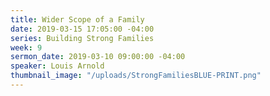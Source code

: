 ```yaml
---
title: Wider Scope of a Family
date: 2019-03-15 17:05:00 -04:00
series: Building Strong Families
week: 9
sermon_date: 2019-03-10 09:00:00 -04:00
speaker: Louis Arnold
thumbnail_image: "/uploads/StrongFamiliesBLUE-PRINT.png"
---
```


